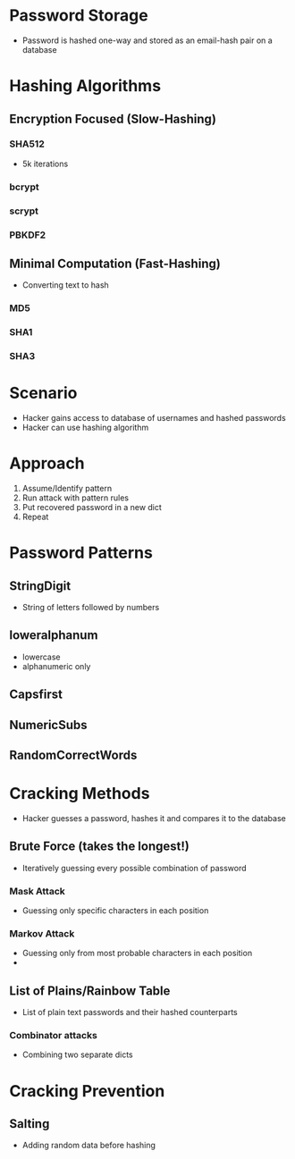 
# Password Storage
- Password is hashed one-way and stored as an email-hash pair on a database

# Hashing Algorithms

## Encryption Focused (Slow-Hashing)
### SHA512
- 5k iterations

### bcrypt
### scrypt
### PBKDF2
## Minimal Computation (Fast-Hashing)
- Converting text to hash
### MD5
### SHA1
### SHA3

# Scenario
- Hacker gains access to database of usernames and hashed passwords
- Hacker can use hashing algorithm

# Approach
1. Assume/Identify pattern
2. Run attack with pattern rules
3. Put recovered password in a new dict
4. Repeat

# Password Patterns
## StringDigit
- String of letters followed by numbers

## loweralphanum
- lowercase
- alphanumeric only

## Capsfirst
## NumericSubs
## RandomCorrectWords

# Cracking Methods
- Hacker guesses a password, hashes it and compares it to the database
## Brute Force (takes the longest!)
- Iteratively guessing every possible combination of password
### Mask Attack
- Guessing only specific characters in each position

### Markov Attack
- Guessing only from most probable characters in each position
- 
## List of Plains/Rainbow Table
- List of plain text passwords and their hashed counterparts 

### Combinator attacks
- Combining two separate dicts
# Cracking Prevention

## Salting
- Adding random data before hashing